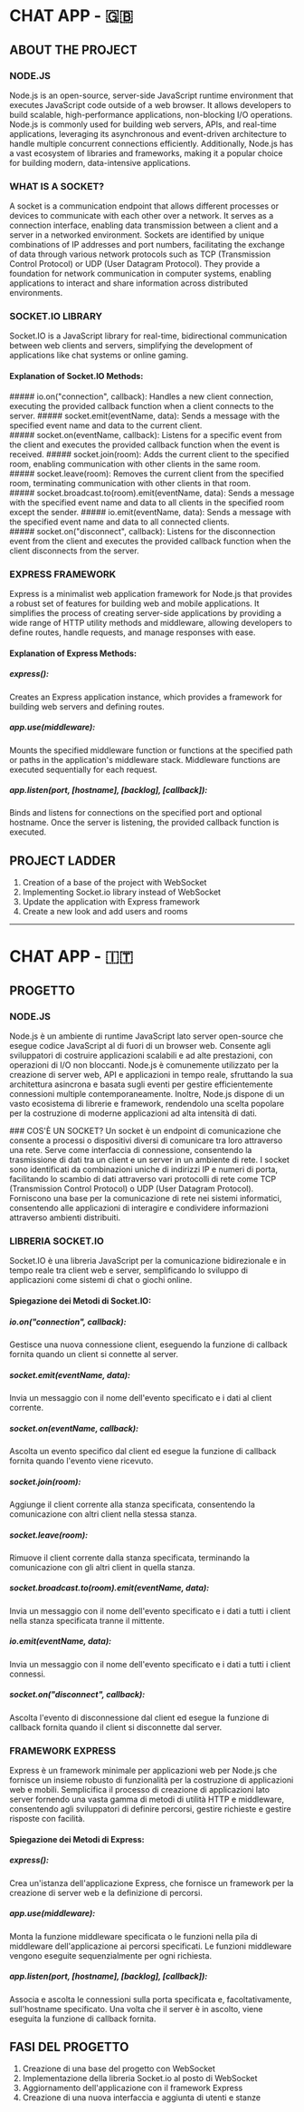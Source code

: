 # CHAT APP - 🇬🇧

## ABOUT THE PROJECT

### NODE.JS

Node.js is an open-source, server-side JavaScript runtime environment that executes JavaScript code outside of a web browser.
It allows developers to build scalable, high-performance applications, non-blocking I/O operations.
Node.js is commonly used for building web servers, APIs, and real-time applications, leveraging its asynchronous and event-driven architecture to handle multiple concurrent connections efficiently.
Additionally, Node.js has a vast ecosystem of libraries and frameworks, making it a popular choice for building modern, data-intensive applications.

### WHAT IS A SOCKET?

A socket is a communication endpoint that allows different processes or devices to communicate with each other over a network.
It serves as a connection interface, enabling data transmission between a client and a server in a networked environment.
Sockets are identified by unique combinations of IP addresses and port numbers, facilitating the exchange of data through various network protocols such as TCP (Transmission Control Protocol) or UDP (User Datagram Protocol).
They provide a foundation for network communication in computer systems, enabling applications to interact and share information across distributed environments.

### SOCKET.IO LIBRARY

Socket.IO is a JavaScript library for real-time, bidirectional communication between web clients and servers, simplifying the development of applications like chat systems or online gaming.

#### Explanation of Socket.IO Methods:

##### io.on("connection", callback):
Handles a new client connection, executing the provided callback function when a client connects to the server.
##### socket.emit(eventName, data):
Sends a message with the specified event name and data to the current client.
##### socket.on(eventName, callback):
Listens for a specific event from the client and executes the provided callback function when the event is received.
##### socket.join(room):
Adds the current client to the specified room, enabling communication with other clients in the same room.
##### socket.leave(room):
Removes the current client from the specified room, terminating communication with other clients in that room.
##### socket.broadcast.to(room).emit(eventName, data):
Sends a message with the specified event name and data to all clients in the specified room except the sender.
##### io.emit(eventName, data):
Sends a message with the specified event name and data to all connected clients.
##### socket.on("disconnect", callback):
Listens for the disconnection event from the client and executes the provided callback function when the client disconnects from the server.

### EXPRESS FRAMEWORK

Express is a minimalist web application framework for Node.js that provides a robust set of features for building web and mobile applications. It simplifies the process of creating server-side applications by providing a wide range of HTTP utility methods and middleware, allowing developers to define routes, handle requests, and manage responses with ease.

#### Explanation of Express Methods:

##### express():

Creates an Express application instance, which provides a framework for building web servers and defining routes.

##### app.use(middleware):

Mounts the specified middleware function or functions at the specified path or paths in the application's middleware stack. Middleware functions are executed sequentially for each request.

##### app.listen(port, [hostname], [backlog], [callback]):

Binds and listens for connections on the specified port and optional hostname. Once the server is listening, the provided callback function is executed.

## PROJECT LADDER

1. Creation of a base of the project with WebSocket
2. Implementing Socket.io library instead of WebSocket
3. Update the application with Express framework
4. Create a new look and add users and rooms

---

# CHAT APP - 🇮🇹

## PROGETTO

### NODE.JS

Node.js è un ambiente di runtime JavaScript lato server open-source che esegue codice JavaScript al di fuori di un browser web.
Consente agli sviluppatori di costruire applicazioni scalabili e ad alte prestazioni, con operazioni di I/O non bloccanti.
Node.js è comunemente utilizzato per la creazione di server web, API e applicazioni in tempo reale, sfruttando la sua architettura asincrona e basata sugli eventi per gestire efficientemente connessioni multiple contemporaneamente.
Inoltre, Node.js dispone di un vasto ecosistema di librerie e framework, rendendolo una scelta popolare per la costruzione di moderne applicazioni ad alta intensità di dati.

### COS'È UN SOCKET?
Un socket è un endpoint di comunicazione che consente a processi o dispositivi diversi di comunicare tra loro attraverso una rete.
Serve come interfaccia di connessione, consentendo la trasmissione di dati tra un client e un server in un ambiente di rete.
I socket sono identificati da combinazioni uniche di indirizzi IP e numeri di porta, facilitando lo scambio di dati attraverso vari protocolli di rete come TCP (Transmission Control Protocol) o UDP (User Datagram Protocol).
Forniscono una base per la comunicazione di rete nei sistemi informatici, consentendo alle applicazioni di interagire e condividere informazioni attraverso ambienti distribuiti.

### LIBRERIA SOCKET.IO

Socket.IO è una libreria JavaScript per la comunicazione bidirezionale e in tempo reale tra client web e server, semplificando lo sviluppo di applicazioni come sistemi di chat o giochi online.

#### Spiegazione dei Metodi di Socket.IO:

##### io.on("connection", callback):

Gestisce una nuova connessione client, eseguendo la funzione di callback fornita quando un client si connette al server.

##### socket.emit(eventName, data):

Invia un messaggio con il nome dell'evento specificato e i dati al client corrente.

##### socket.on(eventName, callback):

Ascolta un evento specifico dal client ed esegue la funzione di callback fornita quando l'evento viene ricevuto.

##### socket.join(room):

Aggiunge il client corrente alla stanza specificata, consentendo la comunicazione con altri client nella stessa stanza.

##### socket.leave(room):

Rimuove il client corrente dalla stanza specificata, terminando la comunicazione con gli altri client in quella stanza.

##### socket.broadcast.to(room).emit(eventName, data):

Invia un messaggio con il nome dell'evento specificato e i dati a tutti i client nella stanza specificata tranne il mittente.

##### io.emit(eventName, data):

Invia un messaggio con il nome dell'evento specificato e i dati a tutti i client connessi.

##### socket.on("disconnect", callback):

Ascolta l'evento di disconnessione dal client ed esegue la funzione di callback fornita quando il client si disconnette dal server.

### FRAMEWORK EXPRESS

Express è un framework minimale per applicazioni web per Node.js che fornisce un insieme robusto di funzionalità per la costruzione di applicazioni web e mobili. Semplicifica il processo di creazione di applicazioni lato server fornendo una vasta gamma di metodi di utilità HTTP e middleware, consentendo agli sviluppatori di definire percorsi, gestire richieste e gestire risposte con facilità.

#### Spiegazione dei Metodi di Express:

##### express():

Crea un'istanza dell'applicazione Express, che fornisce un framework per la creazione di server web e la definizione di percorsi.

##### app.use(middleware):

Monta la funzione middleware specificata o le funzioni nella pila di middleware dell'applicazione ai percorsi specificati. Le funzioni middleware vengono eseguite sequenzialmente per ogni richiesta.

##### app.listen(port, [hostname], [backlog], [callback]):

Associa e ascolta le connessioni sulla porta specificata e, facoltativamente, sull'hostname specificato. Una volta che il server è in ascolto, viene eseguita la funzione di callback fornita.

## FASI DEL PROGETTO

1. Creazione di una base del progetto con WebSocket
2. Implementazione della libreria Socket.io al posto di WebSocket
3. Aggiornamento dell'applicazione con il framework Express
4. Creazione di una nuova interfaccia e aggiunta di utenti e stanze
